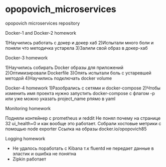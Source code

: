 # opopovich_microservices
opopovich microservices repository

Docker-1 and Docker-2 homework

1)Научились работать с докер и докер хаб
2)Испытали много боли и поняли что методичка устарела
3)Залили свой образ в докер-хаб

Docker-3 homework

1)Научились собирать Docker образы для приложений
2)Оптимизировали Dockerfile
3)Опять испытали боль с устаревшей методой
4)Научились подключать docker volume

Docker-4 homework
1)Разобрались с сетями и docker-compose
2)Чтобы изменить имя проекта нужно запустить docker-compose с флагом -p или уже можно указать project_name рпямо в yaml

Monitoring homework

Подняли контейнер с prometheus и reddit
Не понял почему на странице 32 ui_health=0  и как вообще это работает.
Собрали хостовые метрики с помощью node exporter
Ссылка на образы docker.io/opopovich85

Logging homework

- Не удалось поработать с Kibana т.к fluentd не передает данные в эластик и ошибка не понятна
- Zipkin работает
